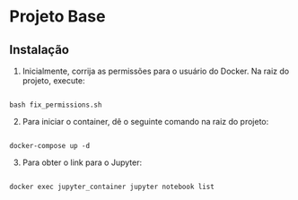 # Projeto Base

## Instalação

1. Inicialmente, corrija as permissões para o usuário do Docker. Na raiz do projeto, execute:

<pre><code>
bash fix_permissions.sh
</code></pre>


2. Para iniciar o container, dê o seguinte comando na raiz do projeto:

<pre><code>
docker-compose up -d
</code></pre>

3. Para obter o link para o Jupyter:

<pre><code>
docker exec jupyter_container jupyter notebook list
</code></pre>